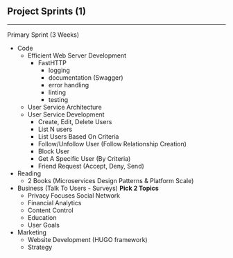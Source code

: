 ## Project Sprints (1)
---
Primary Sprint (3 Weeks)
  - Code
    - Efficient Web Server Development
      - FastHTTP
        - logging
        - documentation (Swagger)
        - error handling
        - linting
        - testing
    - User Service Architecture
    - User Service Development
      - Create, Edit, Delete Users
      - List N users
      - List Users Based On Criteria
      - Follow/Unfollow User (Follow Relationship Creation)
      - Block User
      - Get A Specific User (By Criteria)
      - Friend Request (Accept, Deny, Send)
  - Reading
    - 2 Books (Microservices Design Patterns & Platform Scale)
  - Business (Talk To Users - Surveys) __Pick 2 Topics__
    - Privacy Focuses Social Network
    - Financial Analytics
    - Content Control
    - Education
    - User Goals
  - Marketing
    - Website Development (HUGO framework)
    - Strategy
